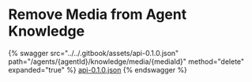 # Remove Media from Agent Knowledge

{% swagger src="../../.gitbook/assets/api-0.1.0.json" path="/agents/{agentId}/knowledge/media/{mediaId}" method="delete" expanded="true" %}
[api-0.1.0.json](<../../.gitbook/assets/api-0.1.0.json>)
{% endswagger %}

